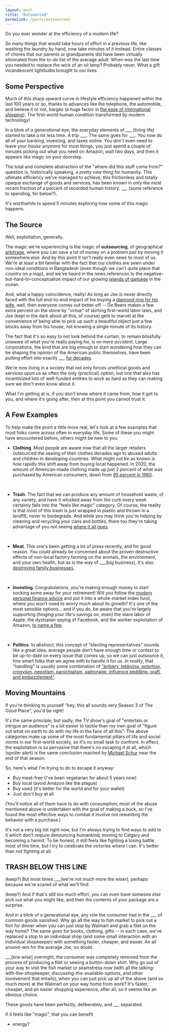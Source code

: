 ```yaml
---
layout: post
title: "Outsourced"
permalink: /posts/outsourced/
---
```


Do you ever wonder at the efficiency of a modern life?

So many things that would take hours of effort in a previous life, like washing the laundry by hand, now take minutes of it instead. Entire classes of chores that our parents or grandparents did have been virtually eliminated from the to-do list of the average adult. When was the last time you needed to replace the wick of an oil lamp? Probably never. What a gift incandescent lightbulbs brought to our lives.

## Some Perspective

Much of this sharp upward curve in lifestyle efficiency happened within the last 100 years or so, thanks to advances like the telephone, the automobile, and believe it or not, barges (a huge factor in [the ease of international shipping](https://www.youtube.com/watch?v=FN3VFgG922A)). The first-world human condition transformed by modern technology!

In a blink of a generational eye, the everyday elements of \_\_\_ (living life) started to take a lot less time. A trip \_\_\_. The same goes for \_\_\_. You now do all of your banking, investing, and taxes online. You don't even need to leave your _house_ anymore for most things; you just spend a couple of minutes picking out what you need on Amazon, wait two days, and then it appears like magic on your doorstep.

The total and complete abstraction of the "where did this stuff come from?" question is, historically speaking, a _pretty new thing_ for humanity. This ultimate efficiency we've managed to achieve, this frictionless and totally opaque exchange of goods and services, has been known in only the most recent fraction of a percent of recorded human history. \_\_\_ (some reference to spending, for below?).

It's worthwhile to spend 5 minutes exploring how some of this magic happens.

## The Source

Well, exploitation, generally.

The magic we're experiencing is the magic of **outsourcing**, of geographical [arbitrage](https://en.wikipedia.org/wiki/Arbitrage), where you can save a lot of money on a problem just by moving it somewhere else. And by this point it isn't really even news to most of us. We're at least a bit familiar with the fact that our clothes are sewn under non-ideal conditions in Bangladesh (even though we can't quite place that country on a map), and we've heard in the news references to the negative-but-hard-to-conceptualize impact of our growing [islands of garbage](https://www.nationalgeographic.org/encyclopedia/great-pacific-garbage-patch) in the ocean.

And, what a happy coincidence, really! As long as Joe is never directly faced with the full end-to-end impact of his buying a [diamond ring for his wife](https://www.miadonna.com/blogs/news/blood-diamonds-in-2020-what-most-jewelers-dont-want-you-to-know), well, then everyone comes out better off -- De Beers makes a few extra percent on the stone by "virtue" of skirting first-world labor laws, and Joe (kept in the dark about all this, of course) gets to marvel at the convenience of being able to pick up such a beautiful object just a few blocks away from his house, not knowing a single minute of its history.

The fact that it's so easy to not look behind the curtain, to remain blissfully unaware of what you're really paying for, is _no mere accident_. Large corporations, the kind that are big enough to start wondering how they can be shaping the opinion of the American public themselves, have been putting effort into exactly \_\_\_ [for decades](https://www.cbc.ca/documentaries/the-passionate-eye/recycling-was-a-lie-a-big-lie-to-sell-more-plastic-industry-experts-say-1.5735618).

We're now living in a society that not only forces unethical goods and services upon us as often the only (practical) option, but one that also has incentivized lots of well-funded entities to work as hard as they can making sure we don't even know about it.

What I'm getting at is, if you don't know where it came from, how it got to you, and where it's going after, then at this point you cannot trust it.

## A Few Examples

To help make the point a little more real, let's look at a few examples that most folks come across often in everyday life. Some of these you might have encountered before, others might be new to you.

- **Clothing**. Most people are aware now that all the larger retailers outsourced the sewing of their clothes decades ago to abused adults and children in developing countries. What might not be as known is how rapidly this shift away from buying local happened. In 2020, the amount of American-made clothing made up just 2 percent of what was purchased by American consumers, down from [_95 percent_ in 1960](https://www.kqed.org/lowdown/7939/madeinamerica). <br/>
<br/>

- **Trash**. The fact that we can produce any amount of household waste, of any variety, and have it whisked away from the curb every week certainly falls into the "feels like magic" category. Of course, the reality is that most of this trash is just wrapped in plastic and thrown in a landfill, never to biodegrade. And while you may think you're helping by cleaning and recycling your cans and bottles, there too they're taking advantage of you not seeing [where it all goes](https://www.cbc.ca/documentaries/the-passionate-eye/recycling-was-a-lie-a-big-lie-to-sell-more-plastic-industry-experts-say-1.5735618). <br/>
<br/>

- **Meat**. This one's been getting a lot of press recently, and for good reason. You could already be concerned about the proven destructive effects of non-local factory farming on the animals, the environment, and your own health, but as is the way of \_\_\_(big business), it's also [destroying family businesses](https://abevoelker.com/2019-03-06/on-the-death-of-my-familys-dairy-farm). <br/>
<br/>

- **Investing**. Congratulations, you're making enough money to start socking some away for your retirement! Will you follow the [modern personal finance advice](https://www.bogleheads.org/wiki/Three-fund_portfolio) and put it into a whole-market index fund, where you won't need to worry much about its growth? It's one of the most sensible options... and if you do, be aware that you're largely supporting (hinging your life's savings on, even) the slave labor of Apple, the dystopian spying of Facebook, and the worker exploitation of Amazon, [to name a few](https://investor.vanguard.com/mutual-funds/profile/overview/VTSAX/portfolio-holdings). <br/>
<br/>

- **Politics**. In _abstract_, this concept of "electing representatives" sounds like a great idea; average people don't have enough time or context to be up-to-date on every issue that comes up, so we can just outsource it, hire smart folks that we agree with to handle it for us. In _reality_, that "handling" is usually some combination of ["bribery, lobbying, extortion, cronyism, nepotism, parochialism, patronage, influence peddling, graft, and embezzlement"](https://en.wikipedia.org/wiki/Political_corruption).

## Moving Mountains

If you're thinking to yourself "hey, this all sounds very Season 3 of The Good Place", you'd be right!

It's the same principle, but sadly, the TV show's goal of "entertain or intrigue an audience" is a bit easier to tackle than my own goal of "figure out what on earth to do with my life in the face of all this". The above categories make up some of the most fundamental pillars of life and social norms in our first-world society, so it's no small task to confront. In effect, the exploitation is so pervasive that there's no escaping it at all, which (spoiler alert) is the same conclusion reached by [Michael Schur](https://en.wikipedia.org/wiki/The_Good_Place) near the end of that season.

So, here's what I'm trying to do to escape it anyway:

- Buy meat-free (I've been vegetarian for about 5 years now)
- Buy local (avoid Amazon like the plague)
- Buy used (it's better for the world and for your wallet)
- Just don't buy at all

(You'll notice all of them have to do with consumption; most of the abuse mentioned above is undertaken with the goal of making a buck, so I've found the most effective ways to combat it involve not rewarding the behavior with a purchase.)

It's not a very big list right now, but I'm always trying to find ways to add to it which don't reqiure denouncing humankind, moving to Calgary and becoming a hermit. To be honest, it still feels like fighting a losing battle most of the time, but I try to celebrate the victories where I can. It's better than not fighting at all.

## TRASH BELOW THIS LINE

(keep?) But most times \_\_\_(we're not much more the wiser), perhaps because we're scared of what we'll find.

(keep?) And if that's still too much effort, you can even have someone _else_ pick out what you might like, and then the contents of your package are a surprise.

And in a blink of a generational eye, any role the consumer had in the \_\_\_ of common goods vanished. Why go all the way to fish market to pick out a fish for dinner when you can just stop by Walmart and grab a filet on the way home? The same goes for books, clothing, gifts -- in each case, we've replaced a stop to an individual shop (and some small interaction with an individual shopkeeper) with something faster, cheaper, and easier. An all around-win for the average Joe, no doubt.

\_\_\_[era-wise] overnight, the consumer was completely removed from the process of producing a filet or sewing a button-down shirt. Why go out of your way to visit the fish market or seamstress now (with all the talking-with-the-shopkeeper, discussing-the-available-options, and other involvement that entails), when you can just pick up all of the above (and so much more) at the Walmart on your way home from work? It's faster, cheaper, and an easier shopping experience, after all, so it seems like an obvious choice.

These goods have been perfectly, deliberately, and \_\_\_ separated.

If it feels like "magic", that you can benefit

- energy?
